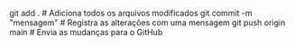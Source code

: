 git add .                 # Adiciona todos os arquivos modificados
git commit -m "mensagem"  # Registra as alterações com uma mensagem
git push origin main      # Envia as mudanças para o GitHub
